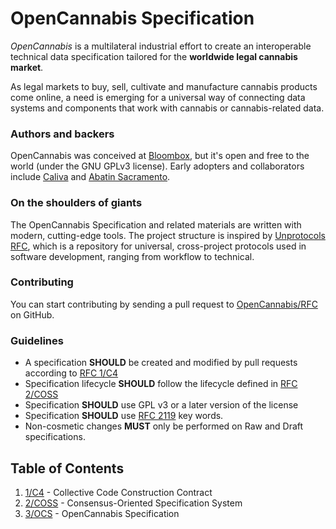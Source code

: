 # OpenCannabis Specification

_OpenCannabis_ is a multilateral industrial effort to create an interoperable technical data specification tailored for
the **worldwide legal cannabis market**.

As legal markets to buy, sell, cultivate and manufacture cannabis products come online, a need is emerging for a
universal way of connecting data systems and components that work with cannabis or cannabis-related data.

### Authors and backers

OpenCannabis was conceived at [Bloombox](https://bloombox.io), but it's open and free to the world (under the GNU GPLv3
license). Early adopters and collaborators include [Caliva](https://caliva.menu) and
[Abatin Sacramento](https://abatinsacramento.com).


### On the shoulders of giants

The OpenCannabis Specification and related materials are written with modern, cutting-edge tools. The project structure
is inspired by [Unprotocols RFC](https://github.com/unprotocols/rfc), which is a repository for universal, cross-project
protocols used in software development, ranging from workflow to technical.

### Contributing

You can start contributing by sending a pull request to [OpenCannabis/RFC](https://github.com/OpenCannabis/RFC) on
GitHub.

### Guidelines

* A specification **SHOULD** be created and modified by pull requests according to [RFC 1/C4](1/README.md)
* Specification lifecycle **SHOULD** follow the lifecycle defined in [RFC 2/COSS](2/README.md)
* Specification **SHOULD** use GPL v3 or a later version of the license
* Specification **SHOULD** use [RFC 2119](http://tools.ietf.org/html/rfc2119) key words.
* Non-cosmetic changes **MUST** only be performed on Raw and Draft specifications.

## Table of Contents

1. [1/C4](./1/README.md) - Collective Code Construction Contract
1. [2/COSS](./2/README.md) - Consensus-Oriented Specification System
1. [3/OCS](./3/README.md) - OpenCannabis Specification
